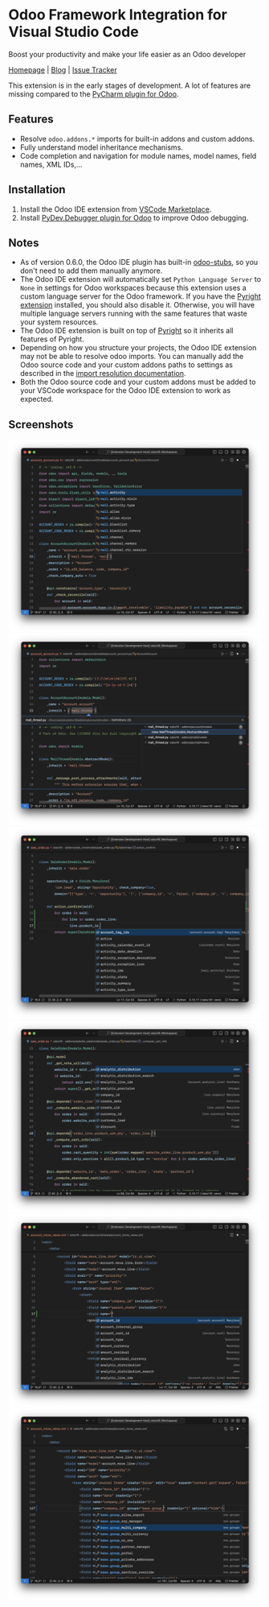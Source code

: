 # Odoo Framework Integration for Visual Studio Code

Boost your productivity and make your life easier as an Odoo developer

[Homepage](https://odoo-ide.com) | [Blog](https://odoo-ide.com/blog) | [Issue Tracker](https://github.com/odoo-ide/vscode-odoo/issues)

This extension is in the early stages of development. A lot of features are missing compared to the [PyCharm plugin for Odoo](https://plugins.jetbrains.com/plugin/13499-odoo).

## Features
- Resolve `odoo.addons.*` imports for built-in addons and custom addons.
- Fully understand model inheritance mechanisms.
- Code completion and navigation for module names, model names, field names, XML IDs,...

## Installation
1. Install the Odoo IDE extension from [VSCode Marketplace](https://marketplace.visualstudio.com/items?itemName=trinhanhngoc.vscode-odoo).
2. Install [PyDev.Debugger plugin for Odoo](https://github.com/odoo-ide/pydevd-odoo) to improve Odoo debugging.

## Notes
- As of version 0.6.0, the Odoo IDE plugin has built-in [odoo-stubs](https://github.com/odoo-ide/odoo-stubs), so you don't need to add them manually anymore.
- The Odoo IDE extension will automatically set `Python Language Server` to `None` in settings for Odoo workspaces because this extension uses a custom language server for the Odoo framework. If you have the [Pyright extension](https://marketplace.visualstudio.com/items?itemName=ms-pyright.pyright) installed, you should also disable it. Otherwise, you will have multiple language servers running with the same features that waste your system resources.
- The Odoo IDE extension is built on top of [Pyright](https://github.com/microsoft/pyright) so it inherits all features of Pyright.
- Depending on how you structure your projects, the Odoo IDE extension may not be able to resolve odoo imports. You can manually add the Odoo source code and your custom addons paths to settings as described in the [import resolution documentation](https://microsoft.github.io/pyright/#/import-resolution).
- Both the Odoo source code and your custom addons must be added to your VSCode workspace for the Odoo IDE extension to work as expected.

## Screenshots
![Model name completion](images/model-name-completion.png)
![Model name navigation](images/model-name-navigation.png)
![Model member completion](images/model-member-completion.png)
![Field name completion](images/field-name-completion.png)
![View field name completion](images/view-field-name-completion.png)
![View groups completion](images/view-groups-completion.png)
